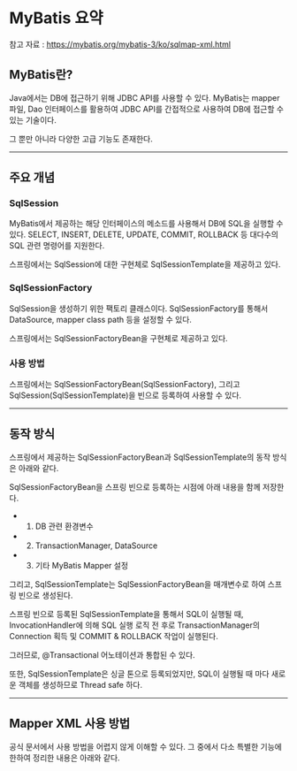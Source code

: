 # MyBatis 요약

참고 자료 : https://mybatis.org/mybatis-3/ko/sqlmap-xml.html

## MyBatis란?

Java에서는 DB에 접근하기 위해 JDBC API를 사용할 수 있다. MyBatis는 mapper 파일, Dao 인터페이스를 활용하여 JDBC API를 간접적으로 사용하여 DB에 접근할 수 있는 기술이다.

그 뿐만 아니라 다양한 고급 기능도 존재한다.

***

## 주요 개념

### SqlSession

MyBatis에서 제공하는 해당 인터페이스의 메소드를 사용해서 DB에 SQL을 실행할 수 있다. SELECT, INSERT, DELETE, UPDATE, COMMIT, ROLLBACK 등 대다수의 SQL 관련 명령어를 지원한다.

스프링에서는 SqlSession에 대한 구현체로 SqlSessionTemplate을 제공하고 있다.

### SqlSessionFactory

SqlSession을 생성하기 위한 팩토리 클래스이다. SqlSessionFactory를 통해서 DataSource, mapper class path 등을 설정할 수 있다.

스프링에서는 SqlSessionFactoryBean을 구현체로 제공하고 있다.

### 사용 방법

스프링에서는 SqlSessionFactoryBean(SqlSessionFactory), 그리고 SqlSession(SqlSessionTemplate)을 빈으로 등록하여 사용할 수 있다.

***

## 동작 방식

스프링에서 제공하는 SqlSessionFactoryBean과 SqlSessionTemplate의 동작 방식은 아래와 같다.

SqlSessionFactoryBean을 스프링 빈으로 등록하는 시점에 아래 내용을 함께 저장한다.

+ 1. DB 관련 환경변수
+ 2. TransactionManager, DataSource
+ 3. 기타 MyBatis Mapper 설정

그리고, SqlSessionTemplate는 SqlSessionFactoryBean을 매개변수로 하여 스프링 빈으로 생성된다.

스프링 빈으로 등록된 SqlSessionTemplate을 통해서 SQL이 실행될 때, InvocationHandler에 의해 SQL 실행 로직 전 후로 TransactionManager의 Connection 획득 및 COMMIT & ROLLBACK 작업이 실행된다.

그러므로, @Transactional 어노테이션과 통합된 수 있다.

또한, SqlSessionTemplate은 싱글 톤으로 등록되었지만, SQL이 실행될 때 마다 새로운 객체를 생성하므로 Thread safe 하다.

***

## Mapper XML 사용 방법

공식 문서에서 사용 방법을 어렵지 않게 이해할 수 있다. 그 중에서 다소 특별한 기능에 한하여 정리한 내용은 아래와 같다.





